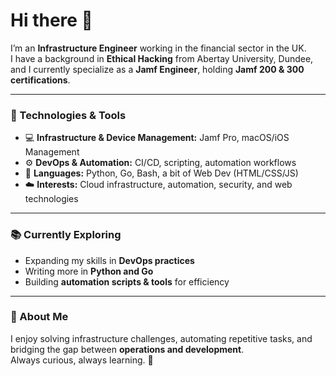 # Hi there 👋

I’m an **Infrastructure Engineer** working in the financial sector in the UK.  
I have a background in **Ethical Hacking** from Abertay University, Dundee, and I currently specialize as a **Jamf Engineer**, holding **Jamf 200 & 300 certifications**.  

---

### 🔧 Technologies & Tools
- 💻 **Infrastructure & Device Management:** Jamf Pro, macOS/iOS Management  
- ⚙️ **DevOps & Automation:** CI/CD, scripting, automation workflows  
- 🐍 **Languages:** Python, Go, Bash, a bit of Web Dev (HTML/CSS/JS)  
- ☁️ **Interests:** Cloud infrastructure, automation, security, and web technologies  

---

### 📚 Currently Exploring
- Expanding my skills in **DevOps practices**  
- Writing more in **Python and Go**  
- Building **automation scripts & tools** for efficiency  

---

### 🎯 About Me
I enjoy solving infrastructure challenges, automating repetitive tasks, and bridging the gap between **operations and development**.  
Always curious, always learning. 🚀  
